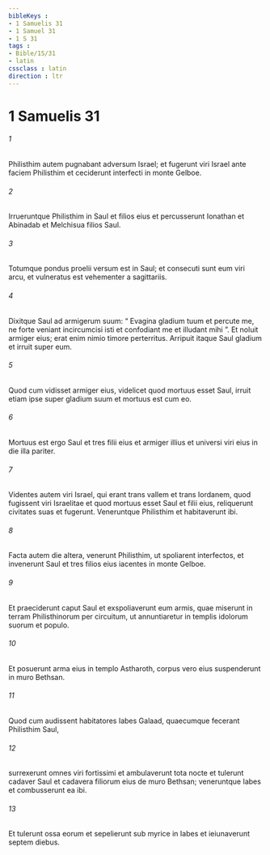 ```yaml
---
bibleKeys : 
- 1 Samuelis 31
- 1 Samuel 31
- 1 S 31
tags : 
- Bible/1S/31
- latin
cssclass : latin
direction : ltr
---
```


# 1 Samuelis 31

###### 1
Philisthim autem pugnabant adversum Israel; et fugerunt viri Israel ante faciem Philisthim et ceciderunt interfecti in monte Gelboe. 
###### 2
Irrueruntque Philisthim in Saul et filios eius et percusserunt Ionathan et Abinadab et Melchisua filios Saul.
###### 3
Totumque pondus proelii versum est in Saul; et consecuti sunt eum viri arcu, et vulneratus est vehementer a sagittariis. 
###### 4
Dixitque Saul ad armigerum suum: “ Evagina gladium tuum et percute me, ne forte veniant incircumcisi isti et confodiant me et illudant mihi ”. Et noluit armiger eius; erat enim nimio timore perterritus. Arripuit itaque Saul gladium et irruit super eum. 
###### 5
Quod cum vidisset armiger eius, videlicet quod mortuus esset Saul, irruit etiam ipse super gladium suum et mortuus est cum eo. 
###### 6
Mortuus est ergo Saul et tres filii eius et armiger illius et universi viri eius in die illa pariter. 
###### 7
Videntes autem viri Israel, qui erant trans vallem et trans Iordanem, quod fugissent viri Israelitae et quod mortuus esset Saul et filii eius, reliquerunt civitates suas et fugerunt. Veneruntque Philisthim et habitaverunt ibi.
###### 8
Facta autem die altera, venerunt Philisthim, ut spoliarent interfectos, et invenerunt Saul et tres filios eius iacentes in monte Gelboe. 
###### 9
Et praeciderunt caput Saul et exspoliaverunt eum armis, quae miserunt in terram Philisthinorum per circuitum, ut annuntiaretur in templis idolorum suorum et populo. 
###### 10
Et posuerunt arma eius in templo Astharoth, corpus vero eius suspenderunt in muro Bethsan.
###### 11
Quod cum audissent habitatores Iabes Galaad, quaecumque fecerant Philisthim Saul, 
###### 12
surrexerunt omnes viri fortissimi et ambulaverunt tota nocte et tulerunt cadaver Saul et cadavera filiorum eius de muro Bethsan; veneruntque Iabes et combusserunt ea ibi. 
###### 13
Et tulerunt ossa eorum et sepelierunt sub myrice in Iabes et ieiunaverunt septem diebus.

